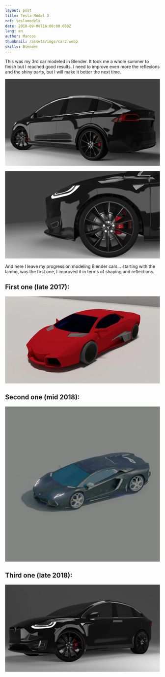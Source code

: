 ```yaml
---
layout: post
title: Tesla Model X
ref: teslamodelx
date: 2018-09-08T16:00:00.000Z
lang: en
author: Marcos
thumbnail: /assets/imgs/car3.webp
skills: Blender
---
```

This was my 3rd car modeled in Blender. It took me a whole summer to finish but I reached good results. I need to improve even more the reflexions and the shiny parts, but I will make it better the next time. 

![Back side view of Tesla Model X](/assets/imgs/teslaModelXFront.webp "Back side view Tesla Model X")

![Side Tesla Model X](/assets/imgs/teslaModelXSide.webp "Side Tesla Model X")

And here I leave my progression modeling Blender cars... starting with the lambo, was the first one, I improved it in terms of shaping and reflections.

## First one (late 2017):

![First lambo modeled](/assets/imgs/car1.webp "First lambo modeled")

## Second one (mid 2018):

![Second lambo modeled](/assets/imgs/car2.webp "Second lambo modeled")

## Third one (late 2018):

![Third car modeled](/assets/imgs/car3.webp "Third car modeled")
